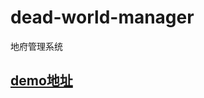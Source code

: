 # dead-world-manager
地府管理系统
## [demo地址](http://kzgfmo.axshare.cn/#g=1&p=%E9%A6%96%E9%A1%B5)
[](https://github.com/pobc/dead-world-manager/blob/master/df.png)
